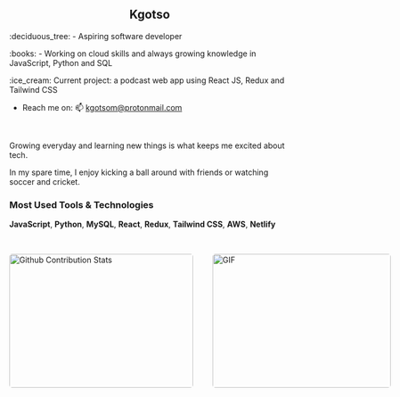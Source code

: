 <h2 align='center'><strong>Kgotso</strong></h2>

<p>:deciduous_tree: -  Aspiring software developer</p>
<p>:books: - Working on cloud skills and always growing knowledge in JavaScript, Python and SQL</p>
<p>:ice_cream: Current project: a podcast web app using React JS, Redux and Tailwind CSS</p>

- Reach me on: 📫 kgotsom@protonmail.com

<br>

<p>Growing everyday and learning new things is what keeps me excited about tech.</p>
<p>In my spare time, I enjoy kicking a ball around with friends or watching soccer and cricket.</p>

<h3>Most Used Tools & Technologies</h3>

**JavaScript**, **Python**, **MySQL**, **React**, **Redux**, **Tailwind CSS**, **AWS**, **Netlify**

</br>
<p style="display: flex; justify-content: space-between;">
<img style="border-radius: 5px; margin-bottom: 5px" alt="Github Contribution Stats" width="330px" height="240px" src="https://github-contribution-stats.vercel.app/api/?username=kgotsosm" />
<img style="border-radius: 5px; margin: 0 0 5px 35px;" alt="GIF" width="320px" height="240px" src="https://miro.medium.com/max/875/1*Urc28sbnORGOW5oyohQ06g.gif" />
</p>
